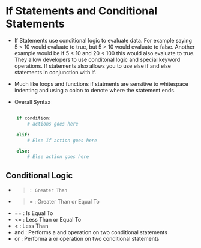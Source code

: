 # If Statements and Conditional Statements

* If Statements use conditional logic to evaluate data. For example saying 5 < 10 would evaluate to true, but 5 > 10 would evaluate to false. Another example would be if 5 < 10 and 20 < 100 this would also evaluate to true. They allow developers to use conditonal logic and special keyword operations. If statements also allows you to use else if and else statements in conjunction with if.

* Much like loops and functions if statments are sensitive to whitespace indenting and using a colon to denote where the statement ends. 

* Overall Syntax
```python

    if condition:
        # actions goes here

    elif:
        # Else If action goes here

    else:
        # Else action goes here

```

## Conditional Logic
* >     : Greater Than
* >=    : Greater Than or Equal To
* ==    : Is Equal To
* <=    : Less Than or Equal To
* <     : Less Than
* and   : Performs a and operation on two conditional statements
* or    : Performa a or operation on two conditional statements